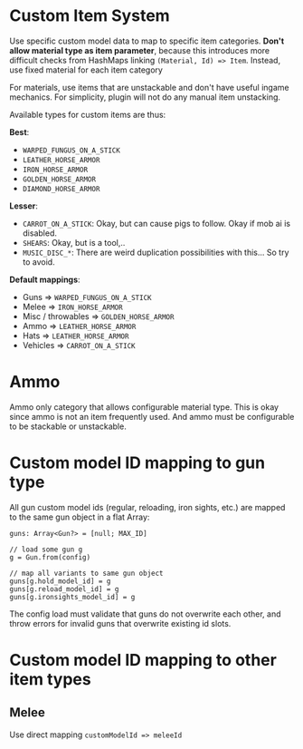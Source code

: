 # Custom Item System

Use specific custom model data to map to specific item categories.
**Don't allow material type as item parameter**, because this introduces
more difficult checks from HashMaps linking `(Material, Id) => Item`.
Instead, use fixed material for each item category

For materials, use items that are unstackable and don't have useful ingame 
mechanics. For simplicity, plugin will not do any manual item unstacking.

Available types for custom items are thus:

**Best**:
-   `WARPED_FUNGUS_ON_A_STICK`
-   `LEATHER_HORSE_ARMOR`
-   `IRON_HORSE_ARMOR`
-   `GOLDEN_HORSE_ARMOR`
-   `DIAMOND_HORSE_ARMOR`

**Lesser**:
-   `CARROT_ON_A_STICK`: Okay, but can cause pigs to follow. Okay if
    mob ai is disabled.
-   `SHEARS`: Okay, but is a tool,..
-   `MUSIC_DISC_*`: There are weird duplication possibilities with this...
    So try to avoid.


**Default mappings**:
- Guns => `WARPED_FUNGUS_ON_A_STICK`
- Melee => `IRON_HORSE_ARMOR`
- Misc / throwables => `GOLDEN_HORSE_ARMOR`
- Ammo => `LEATHER_HORSE_ARMOR`
- Hats => `LEATHER_HORSE_ARMOR`
- Vehicles => `CARROT_ON_A_STICK`


# Ammo
Ammo only category that allows configurable material type. This is okay since
ammo is not an item frequently used. And ammo must be configurable to be
stackable or unstackable.


# Custom model ID mapping to gun type
All gun custom model ids (regular, reloading, iron sights, etc.) are mapped to 
the same gun object in a flat Array:
```
guns: Array<Gun?> = [null; MAX_ID]

// load some gun g
g = Gun.from(config)

// map all variants to same gun object
guns[g.hold_model_id] = g
guns[g.reload_model_id] = g
guns[g.ironsights_model_id] = g
```

The config load must validate that guns do not overwrite each other,
and throw errors for invalid guns that overwrite existing id slots.

# Custom model ID mapping to other item types

## Melee
Use direct mapping `customModelId => meleeId`